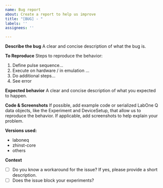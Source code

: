 ```yaml
---
name: Bug report
about: Create a report to help us improve
title: "[BUG] - "
labels: ''
assignees: ''

---
```


**Describe the bug**
A clear and concise description of what the bug is.

**To Reproduce**
Steps to reproduce the behavior:
1. Define pulse sequence...
2. Execute on hardware / in emulation ...
3. Do additional steps...
4. See error

**Expected behavior**
A clear and concise description of what you expected to happen.

**Code & Screenshots**
If possible, add example code or serialized LabOne Q data objects, like the Experiment and DeviceSetup, that allow us to reproduce the behavior. 
If applicable, add screenshots to help explain your problem.

**Versions used:**
 - laboneq
 - zhinst-core
 - others

**Context**
- [ ] Do you know a workaround for the issue? If yes, please provide a short description. 
- [ ] Does the issue block your experiments?